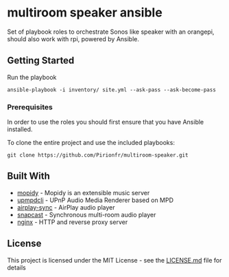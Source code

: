 # multiroom speaker ansible

Set of playbook roles to orchestrate Sonos like speaker with an orangepi, should also work with rpi, powered by Ansible.

## Getting Started

Run the playbook

```
ansible-playbook -i inventory/ site.yml --ask-pass --ask-become-pass
```


### Prerequisites

In order to use the roles you should first ensure that you have Ansible installed.

To clone the entire project and use the included playbooks:

```
git clone https://github.com/Pirionfr/multiroom-speaker.git
```



## Built With

* [mopidy](https://www.mopidy.com/) - Mopidy is an extensible music server
* [upmpdcli](https://www.lesbonscomptes.com/upmpdcli/) - UPnP Audio Media Renderer based on MPD
* [airplay-sync](https://github.com/mikebrady/shairport-sync) - AirPlay audio player
* [snapcast](https://github.com/badaix/snapcast) - Synchronous multi-room audio player
* [nginx](https://nginx.org) - HTTP and reverse proxy server

## License

This project is licensed under the MIT License - see the [LICENSE.md](LICENSE.md) file for details

